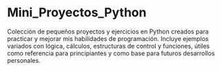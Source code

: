 # Mini_Proyectos_Python
Colección de pequeños proyectos y ejercicios en Python creados para practicar y mejorar mis habilidades de programación. Incluye ejemplos variados con lógica, cálculos, estructuras de control y funciones, útiles como referencia para principiantes y como base para futuros desarrollos personales.
